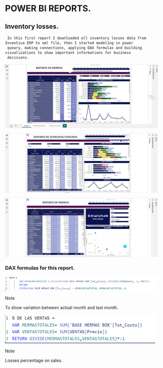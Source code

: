 # **POWER BI REPORTS**.

## **Inventory losses**.

     In this first report I downloaded all inventory losses data from Inventiva ERP to xml file, then I started modeling in power
     queary, making connections, applying DAX formulas and building visualizations to show important informations for business 
     decisions.

![alt text](image.png)

![alt text](image-4.png)

![alt text](image-5.png)

### DAX formulas for this report. ###

![alt text](image-3.png)

> [!NOTE]
> To show variation between actual month and last month.

![alt text](image-2.png)

> [!NOTE]
> Losses percentage on sales.

